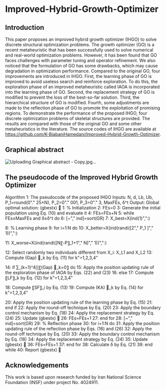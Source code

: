 # Improved-Hybrid-Growth-Optimizer

## Introduction

This paper proposes an improved hybrid growth optimizer (IHGO) to solve discrete structural optimization problems. The growth optimizer (GO) is a recent metaheuristic that has been successfully used to solve numerical and real-world optimization problems. However, it has been found that GO faces challenges with parameter tuning and operator refinement. We also noticed that the formulation of GO has some drawbacks, which may cause degradation in optimization performance. Compared to the original GO, four improvements are introduced in IHGO. First, the learning phase of GO is improved to avoid useless search and reinforce exploration. To do this, the exploration phase of an improved metaheuristic called IAOA is incorporated into the learning phase of GO. Second, the replacement strategy of GO is modified to prevent the loss of the best-so-far solution. Third, the hierarchical structure of GO is modified. Fourth, some adjustments are made to the reflection phase of GO to promote the exploitation of promising regions. To demonstrate the performance of the proposed IHGO, four discrete optimization problems of skeletal structures are provided. The results are compared with those of the original GO and some other metaheuristics in the literature. The source codes of IHGO are available at https://github.com/K-BiabaniHamedani/Improved-Hybrid-Growth-Optimizer.

## Graphical abstract
![Uploading Graphical abstract - Copy.jpg…]()

## The pseudocode of the Improved Hybrid Growth Optimizer
Algorithm 1: The pseudocode of the proposed IHGO
Inputs: N, d, Lb, Ub, P_1=round(0"." 25×N), P_2=0"." 001, P_3=0"." 3, MaxFEs, δ^t
Output: Global optimal solution: (gbestx) ⃗
1:	% Initialization
2:	FEs=0
3:	Generate the initial population using Eq. (10) and evaluate it
4:	FEs=FEs+N
5:	while FEs≤MaxFEs and δ≥δ^t do
6:	[~"," ind]=sort(GR)
7:	X_best=X(ind(1)","∶)

8:	% Learning phase
9:	for i=1:N do
10:	X_better=X(ind(randi([2"," P_1 ]"," 1))","∶)

11:	X_worse=X(ind(randi([N〖-P〗_1+1"," N]"," 1))","∶)

12:	Select randomly two individuals different from X_i: X_L1 and X_L2
13:	Compute (Gap) ⃗_k by Eq. (11) for k"=1,2,3,4" 

14:	if ∑_(k=1)^4▒〖(Gap) ⃗_k=0〗 do
15:	Apply the position updating rule of the exploration phase of IAOA by Eqs. (22) and (23)
16:	else
17:	Compute 〖LF〗_k by Eq. (12) for k"=1,2,3,4" 

18:	Compute 〖SF〗_i by Eq. (13)
19:	Compute (KA) ⃗_k by Eq. (14) for k"=1,2,3,4" 

20:	Apply the position updating rule of the learning phase by Eq. (15)
21:	end if
22:	Apply the round-off technique by Eq. (20)
23:	Apply the boundary control mechanism by Eq. (18)
24:	Apply the replacement strategy by Eq. (24)
25:	Update (gbestx) ⃗
26:	FEs=FEs+1
27:	end for
28:	[~"," ind]=sort(GR)
29:	% Reflection phase
30:	for i=1:N do
31:	Apply the position updating rule of the reflection phase by Eqs. (16) and (26)
32:	Apply the round-off technique by Eq. (20)
33:	Apply the boundary control mechanism by Eq. (18)
34:	Apply the replacement strategy by Eq. (24)
35:	Update (gbestx) ⃗
36:	FEs=FEs+1
37:	end for
38:	Calculate δ by Eq. (21)
39:	end while
40:	Report (gbestx) ⃗

## Acknowledgements
This work is based upon research funded by Iran National Science Foundation (INSF) under project No. 4024911. 
